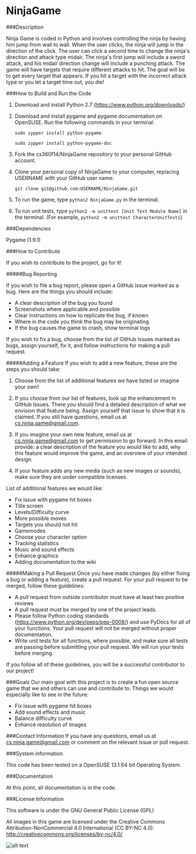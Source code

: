 NinjaGame
=========

###Description

Ninja Game is coded in Python and involves controlling the ninja by having him jump from wall to wall. When
the user clicks, the ninja will jump in the direction of the click. The user can click
a second time to change the ninja's direction and attack type midair. The ninja's first jump will include a sword attack, and his midair
direction change will include a punching attack. The game will have targets that require
different attacks to hit. The goal will be to get every target that appears. If you hit a target with the incorrect attack
type or you let a target time out, you die!

###How to Build and Run the Code

1. Download and install Python 2.7 (https://www.python.org/downloads/)
2. Download and install pygame and pygame documentation on OpenSUSE. Run the following commands in your terminal:

	```sudo zypper install python-pygame```
	
	```sudo zypper install python-pygame-doc```
	
3. Fork the cs360f14/NinjaGame repository to your personal GitHub account.
4. Clone your personal copy of NinjaGame to your computer, replacing USERNAME with your GitHub user name:

	```git clone git@github.com:USERNAME/NinjaGame.git```

5. To run the game, type `python2 NinjaGame.py` in the terminal.
6. To run unit tests, type `python2 -m unittest [Unit Test Module Name]` in the terminal. (For example, `python2 -m unittest CharacterUnitTests`)

###Dependencies

Pygame (1.9.1)

###How to Contribute

If you wish to contribute to the project, go for it! 

#####Bug Reporting

If you wish to file a bug report, please open a GitHub Issue marked as a bug. Here are the things you should include:
* A clear description of the bug you found
* Screenshots where applicable and possible
* Clear instructions on how to replicate the bug, if known
* Where in the code you think the bug may be originating
* If the bug causes the game to crash, show terminal logs

If you wish to fix a bug, choose from the list of GitHub Issues marked as bugs, assign yourself, fix it, and follow instructions for making a pull request.

#####Adding a Feature
If you wish to add a new feature, these are the steps you should take:

1. Choose from the list of additional features we have listed or imagine your own!

2. If you choose from our list of features, look up the enhancement in GitHub Issues. There you should find a detailed description of what we envision that feature being. Assign yourself that issue to show that it is claimed. If you still have questions, email us at cs.ninja.game@gmail.com.

3. If you imagine your own new feature, email us at cs.ninja.game@gmail.com to get permission to go forward. In this email provide: a clear description of the feature you would like to add, why this feature would improve the game, and an overview of your intended design.

4. If your feature adds any new media (such as new images or sounds), make sure they are under compatible licenses.

List of additional features we would like:
* Fix issue with pygame hit boxes
* Title screen
* Levels/Difficulty curve
* More possible moves
* Targets you should not hit
* Gamemodes
* Choose your character option
* Tracking statistics
* Music and sound effects
* Enhance graphics
* Adding documentation to the wiki

#####Making a Pull Request
Once you have made changes (by either fixing a bug or adding a feature), create a pull request. For your pull request to be merged, follow these guidelines:
* A pull request from outside contributor must have at least two positive reviews
* A pull request must be merged by one of the project leads.
* Please follow Python coding standards (https://www.python.org/dev/peps/pep-0008/) and use PyDocs for all of your functions. Your pull request will not be merged without proper documentation. 
* Write unit tests for all functions, where possible, and make sure all tests are passing before submitting your pull request. We will run your tests before merging.

If you follow all of these guidelines, you will be a successful contributor to our project!

###Goals
Our main goal with this project is to create a fun open source game that we and others can use and contribute to.
Things we would especially like to see in the future:
* Fix issue with pygame hit boxes
* Add sound effects and music
* Balance difficulty curve
* Enhance resolution of images

###Contact Information
If you have any questions, email us at cs.ninja.game@gmail.com or comment on the relevant issue or pull request.

###System information

This code has been tested on a OpenSUSE 13.1 64 bit Operating System.

###Documentation

At this point, all documentation is in the code.

###License Information

This software is under the GNU General Public License (GPL)

All images in this game are licensed under the Creative Commons Attribution-NonCommercial 4.0 International (CC BY-NC 4.0): http://creativecommons.org/licenses/by-nc/4.0/


![alt text](https://github.com/cs360f14/NinjaGame/blob/master/images/GameScreenshot.png "Game Screenshot")
